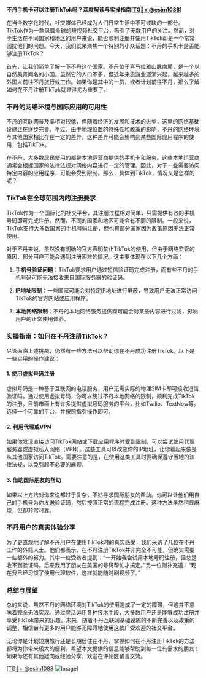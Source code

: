 **不丹手机卡可以注册TikTok吗？深度解读与实操指南[[TG💪+ @esim1088](https://t.me/s/esim1088)]**

在当今数字化时代，社交媒体已经成为人们日常生活中不可或缺的一部分。TikTok作为一款风靡全球的短视频社交平台，吸引了无数用户的关注。然而，对于生活在不同国家和地区的用户来说，能否顺利注册并使用TikTok却是一个常常困扰他们的问题。今天，我们就来聚焦一个特别的小众话题：不丹的手机卡是否能够注册TikTok？

首先，让我们简单了解一下不丹这个国家。不丹位于喜马拉雅山脉南麓，是一个以自然美景闻名的小国。虽然它的人口不多，但近年来旅游业逐渐兴起，越来越多的外国人前往不丹旅行或工作。如果你是其中的一员，或者计划前往不丹，那么了解如何在不丹注册TikTok就显得尤为重要了。

### 不丹的网络环境与国际应用的可用性

不丹的互联网普及率相对较低，但随着经济的发展和技术的进步，这里的网络基础设施正在逐步完善。不过，由于地理位置的特殊性和政策的影响，不丹的网络环境与其他国家相比存在一定的差异。这种差异可能会影响到某些国际应用程序的使用，包括TikTok。

在不丹，大多数居民使用的都是本地运营商提供的手机卡和服务。这些本地运营商通常会根据国家的法律法规对网络内容进行一定的管理。因此，对于一些需要访问特定内容的应用程序，可能会受到限制。那么，具体到TikTok，情况又是怎样的呢？

### TikTok在全球范围内的注册要求

TikTok作为一个国际化的社交平台，其注册过程相对简单，只需提供有效的手机号码即可完成注册。然而，不同的国家和地区可能会有不同的限制。一般来说，TikTok支持大多数国家的手机号码注册，但也有部分国家因为政策原因无法正常使用。

对于不丹来说，虽然没有明确的官方声明禁止TikTok的使用，但由于网络监管的原因，部分用户可能会遇到注册困难的情况。这主要体现在以下几个方面：

1. **手机号验证问题**：TikTok要求用户通过短信验证码完成注册，而有些不丹的手机号码可能无法接收来自国际服务器的验证码。
   
2. **IP地址限制**：一些国家可能会对特定IP地址进行屏蔽，导致用户无法正常访问TikTok的官方网站或应用程序。

3. **本地网络限制**：不丹的本地网络服务提供商可能会对某些内容进行过滤，影响用户的正常使用体验。

### 实操指南：如何在不丹注册TikTok？

尽管面临上述挑战，仍然有一些方法可以帮助你在不丹成功注册TikTok。以下是一些实用的操作建议：

#### 1. 使用虚拟号码注册

虚拟号码是一种基于互联网的电话服务，用户无需实际的物理SIM卡即可接收短信验证码。通过使用虚拟号码，你可以绕过不丹本地网络的限制，顺利完成TikTok的注册。目前市面上有许多提供虚拟号码服务的平台，比如Twilio、TextNow等。选择一个可靠的平台，并按照指引操作即可。

#### 2. 利用代理或VPN

如果你发现直接访问TikTok网站或下载应用程序时受到限制，可以尝试使用代理服务器或虚拟私人网络（VPN）。这些工具可以改变你的IP地址，让你看起来像是从其他国家访问TikTok。需要注意的是，在使用这类工具时要确保遵守当地的法律法规，以免引起不必要的麻烦。

#### 3. 借助国际朋友的帮助

如果以上方法对你来说都过于复杂，不妨寻求国际朋友的帮助。你可以让他们用自己的手机号为你发送验证码，然后按照正常的流程完成注册。这种方法虽然稍显麻烦，但却非常可靠。

### 不丹用户的真实体验分享

为了更直观地了解不丹用户在使用TikTok时的真实感受，我们采访了几位在不丹工作的外籍人士。他们都表示，在不丹注册TikTok并非完全不可能，但确实需要一些额外的努力。其中一位受访者提到：“一开始我尝试用本地号码注册，但总是收不到验证码。后来我用了朋友在美国的号码帮忙才搞定。”另一位则补充道：“现在我已经习惯了使用代理软件，这样就能随时刷视频了。”

### 总结与展望

总的来说，虽然不丹的网络环境对TikTok的使用造成了一定的障碍，但这并不意味着完全无法实现。通过灵活运用各种技术手段，大多数用户还是能够成功注册并享受TikTok带来的乐趣。未来，随着不丹互联网基础设施的不断完善以及政策的调整，相信会有更多的用户能够无障碍地使用这款广受欢迎的社交平台。

无论你是计划短期旅行还是长期居住在不丹，掌握如何在不丹注册TikTok的方法都将为你带来极大的便利。希望本文提供的信息能够帮助到每一位有需求的朋友！如果你还有其他疑问或经验分享，欢迎在评论区留言交流。

[[TG💪+ @esim1088](https://t.me/s/esim1088) ![Image](https://i.postimg.cc/4NQfJmqS/Snipaste-2025-05-13-00-14-12.png)]